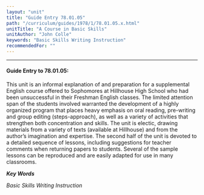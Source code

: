 ```yaml
---
layout: "unit"
title: "Guide Entry 78.01.05"
path: "/curriculum/guides/1978/1/78.01.05.x.html"
unitTitle: "A Course in Basic Skills"
unitAuthor: "John Colle"
keywords: "Basic Skills Writing Instruction"
recommendedFor: ""
---
```

<body>
<hr/>
 <h4>
  Guide Entry to 78.01.05:
 </h4>
 This unit is an informal explanation of and preparation for a supplemental English course offered to Sophomores at Hillhouse High School who had been unsuccessful in their Freshman English classes. The limited attention span of the students involved warranted the development of a highly organized program that places heavy emphasis on oral reading, pre-writing and group editing (steps-approach), as well as a variety of activities that strengthen both concentration and skills. The unit is electic, drawing materials from a variety of texts (available at Hillhouse) and from the author’s imagination and expertise. The second half of the unit is devoted to a detailed sequence of lessons, including suggestions for teacher comments when returning papers to students. Several of the sample lessons can be reproduced and are easily adapted for use in many classrooms.
 <p>
  <b>
   <i>
    Key Words
   </i>
  </b>
  <br/>
 </p>
 <p>
  <i>
   Basic Skills Writing Instruction
  </i>
 </p>

</body>